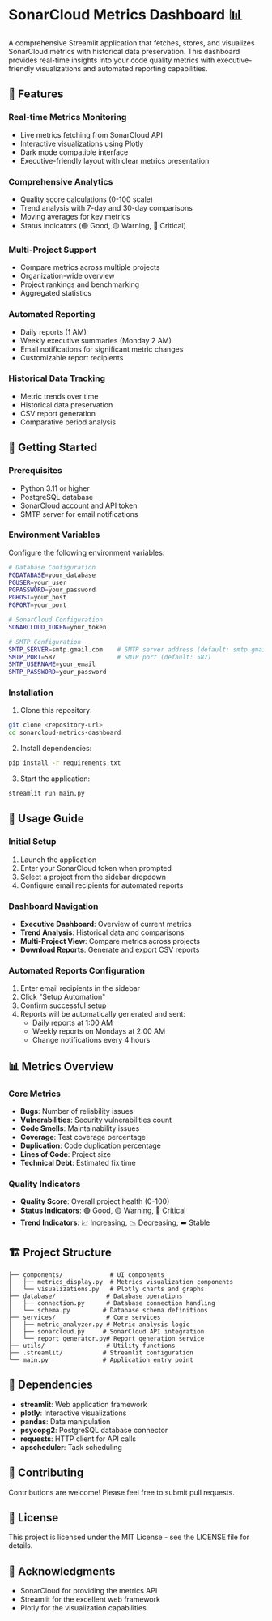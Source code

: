 # SonarCloud Metrics Dashboard 📊

A comprehensive Streamlit application that fetches, stores, and visualizes SonarCloud metrics with historical data preservation. This dashboard provides real-time insights into your code quality metrics with executive-friendly visualizations and automated reporting capabilities.

## 🌟 Features

### Real-time Metrics Monitoring
- Live metrics fetching from SonarCloud API
- Interactive visualizations using Plotly
- Dark mode compatible interface
- Executive-friendly layout with clear metrics presentation

### Comprehensive Analytics
- Quality score calculations (0-100 scale)
- Trend analysis with 7-day and 30-day comparisons
- Moving averages for key metrics
- Status indicators (🟢 Good, 🟡 Warning, 🔴 Critical)

### Multi-Project Support
- Compare metrics across multiple projects
- Organization-wide overview
- Project rankings and benchmarking
- Aggregated statistics

### Automated Reporting
- Daily reports (1 AM)
- Weekly executive summaries (Monday 2 AM)
- Email notifications for significant metric changes
- Customizable report recipients

### Historical Data Tracking
- Metric trends over time
- Historical data preservation
- CSV report generation
- Comparative period analysis

## 🚀 Getting Started

### Prerequisites
- Python 3.11 or higher
- PostgreSQL database
- SonarCloud account and API token
- SMTP server for email notifications

### Environment Variables
Configure the following environment variables:
```bash
# Database Configuration
PGDATABASE=your_database
PGUSER=your_user
PGPASSWORD=your_password
PGHOST=your_host
PGPORT=your_port

# SonarCloud Configuration
SONARCLOUD_TOKEN=your_token

# SMTP Configuration
SMTP_SERVER=smtp.gmail.com    # SMTP server address (default: smtp.gmail.com)
SMTP_PORT=587                 # SMTP port (default: 587)
SMTP_USERNAME=your_email
SMTP_PASSWORD=your_password
```

### Installation

1. Clone this repository:
```bash
git clone <repository-url>
cd sonarcloud-metrics-dashboard
```

2. Install dependencies:
```bash
pip install -r requirements.txt
```

3. Start the application:
```bash
streamlit run main.py
```

## 📱 Usage Guide

### Initial Setup
1. Launch the application
2. Enter your SonarCloud token when prompted
3. Select a project from the sidebar dropdown
4. Configure email recipients for automated reports

### Dashboard Navigation
- **Executive Dashboard**: Overview of current metrics
- **Trend Analysis**: Historical data and comparisons
- **Multi-Project View**: Compare metrics across projects
- **Download Reports**: Generate and export CSV reports

### Automated Reports Configuration
1. Enter email recipients in the sidebar
2. Click "Setup Automation"
3. Confirm successful setup
4. Reports will be automatically generated and sent:
   - Daily reports at 1:00 AM
   - Weekly reports on Mondays at 2:00 AM
   - Change notifications every 4 hours

## 📊 Metrics Overview

### Core Metrics
- **Bugs**: Number of reliability issues
- **Vulnerabilities**: Security vulnerabilities count
- **Code Smells**: Maintainability issues
- **Coverage**: Test coverage percentage
- **Duplication**: Code duplication percentage
- **Lines of Code**: Project size
- **Technical Debt**: Estimated fix time

### Quality Indicators
- **Quality Score**: Overall project health (0-100)
- **Status Indicators**: 🟢 Good, 🟡 Warning, 🔴 Critical
- **Trend Indicators**: 📈 Increasing, 📉 Decreasing, ➡️ Stable

## 🏗️ Project Structure
```
├── components/             # UI components
│   ├── metrics_display.py  # Metrics visualization components
│   └── visualizations.py   # Plotly charts and graphs
├── database/              # Database operations
│   ├── connection.py      # Database connection handling
│   └── schema.py         # Database schema definitions
├── services/              # Core services
│   ├── metric_analyzer.py # Metric analysis logic
│   ├── sonarcloud.py     # SonarCloud API integration
│   └── report_generator.py# Report generation service
├── utils/                 # Utility functions
├── .streamlit/           # Streamlit configuration
└── main.py               # Application entry point
```

## 📝 Dependencies
- **streamlit**: Web application framework
- **plotly**: Interactive visualizations
- **pandas**: Data manipulation
- **psycopg2**: PostgreSQL database connector
- **requests**: HTTP client for API calls
- **apscheduler**: Task scheduling

## 🤝 Contributing
Contributions are welcome! Please feel free to submit pull requests.

## 📄 License
This project is licensed under the MIT License - see the LICENSE file for details.

## 🙏 Acknowledgments
- SonarCloud for providing the metrics API
- Streamlit for the excellent web framework
- Plotly for the visualization capabilities
